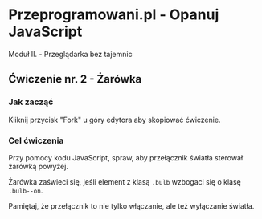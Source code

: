 # Przeprogramowani.pl - Opanuj JavaScript

Moduł II. - Przeglądarka bez tajemnic

## Ćwiczenie nr. 2 - Żarówka

### Jak zacząć

Kliknij przycisk "Fork" u góry edytora aby skopiować ćwiczenie.

### Cel ćwiczenia

Przy pomocy kodu JavaScript, spraw, aby przełącznik światła sterował żarówką powyżej.

Żarówka zaświeci się, jeśli element z klasą `.bulb` wzbogaci się o klasę `.bulb--on`.

Pamiętaj, że przełącznik to nie tylko włączanie, ale też wyłączanie światła.